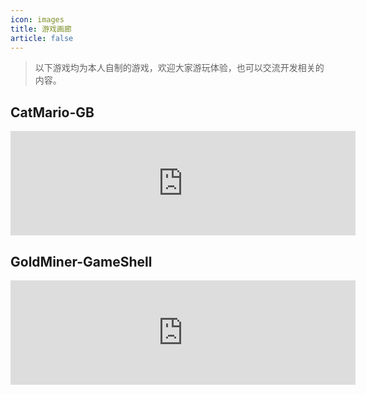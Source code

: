 ```yaml
---
icon: images
title: 游戏画廊
article: false
---
```


> 以下游戏均为本人自制的游戏，欢迎大家游玩体验，也可以交流开发相关的内容。

## CatMario-GB

<iframe frameborder="0" src="https://itch.io/embed/1490065" width="552" height="167"><a href="https://lazy-v.itch.io/catmario-gb">CatMario-GB by Lazy_V</a></iframe>

## GoldMiner-GameShell

<iframe frameborder="0" src="https://itch.io/embed/1548293" width="552" height="167"><a href="https://lazy-v.itch.io/goldminer-gameshell">GoldMiner-GameShell by Lazy_V</a></iframe>